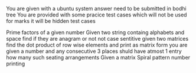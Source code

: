 You are given with a ubuntu system answer need to be submitted in bodhi tree
You are provided with some pracice test cases which will not be used for marks it will be hidden test cases

Prime factors of a given number
Given two string containg alphabets and space find if they are anagram or not not case sentitive
given two matrices find the dot product of row wise elements and print as matrix form
you are given a number and any consecutive 3 places shuld have atmost 1 entry how many such seating arrangements
Given a matrix Spiral pattern number printing